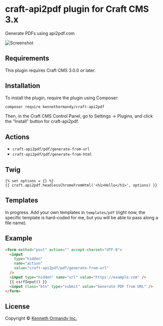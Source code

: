 # craft-api2pdf plugin for Craft CMS 3.x

Generate PDFs using api2pdf.com

![Screenshot](resources/img/plugin-logo.png)

## Requirements

This plugin requires Craft CMS 3.0.0 or later.

## Installation

To install the plugin, require the plugin using Composer:

```sh
composer require kennethormandy/craft-api2pdf
```

Then, in the Craft CMS Control Panel, go to Settings → Plugins, and click the “Install” button for craft-api2pdf.

## Actions

- `craft-api2pdf/pdf/generate-from-url`
- `craft-api2pdf/pdf/generate-from-html`

## Twig

```twig
{% set options = {} %}
{{ craft.api2pdf.headlessChromeFromHtml('<h1>Hello</h1>', options) }}
```

## Templates

In progress. Add your own templates in `templates/pdf` (right now, the specific template is hard-coded for me, but you will be able to pass along a file name).

## Example

```html
<form method="post" action="" accept-charset="UTF-8">
  <input
    type="hidden"
    name="action"
    value="craft-api2pdf/pdf/generate-from-url"
  />
  <input type="hidden" name="url" value="https://example.com" />
  {{ csrfInput() }}
  <input class="btn" type="submit" value="Generate PDF from URL" />
</form>
```

## License

Copyright © [Kenneth Ormandy Inc.](https://kennethormandy.com)
